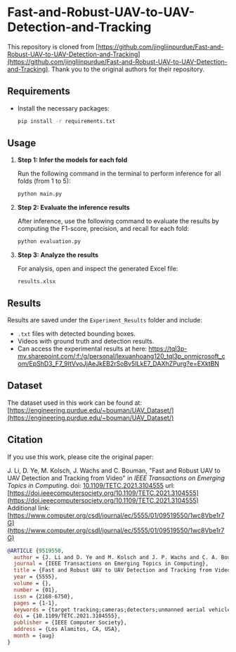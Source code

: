 # Fast-and-Robust-UAV-to-UAV-Detection-and-Tracking

This repository is cloned from [https://github.com/jingliinpurdue/Fast-and-Robust-UAV-to-UAV-Detection-and-Tracking](https://github.com/jingliinpurdue/Fast-and-Robust-UAV-to-UAV-Detection-and-Tracking). Thank you to the original authors for their repository.

## Requirements

-   Install the necessary packages:
    ```bash
    pip install -r requirements.txt
    ```

## Usage

1.  **Step 1: Infer the models for each fold**

    Run the following command in the terminal to perform inference for all folds (from 1 to 5):
    ```bash
    python main.py
    ```

2.  **Step 2: Evaluate the inference results**

    After inference, use the following command to evaluate the results by computing the F1-score, precision, and recall for each fold:
    ```bash
    python evaluation.py
    ```

3.  **Step 3: Analyze the results**

    For analysis, open and inspect the generated Excel file:
    ```
    results.xlsx
    ```

## Results

Results are saved under the `Experiment_Results` folder and include:

*   `.txt` files with detected bounding boxes.
*   Videos with ground truth and detection results.
* Can access the experimental results at here: https://tql3p-my.sharepoint.com/:f:/g/personal/lexuanhoang120_tql3p_onmicrosoft_com/EpShD3_F7_9ItVvoJjAeJkEB2rSoBv5ILkE7_DAXhZPurg?e=EXktBN

## Dataset

The dataset used in this work can be found at:
[https://engineering.purdue.edu/~bouman/UAV_Dataset/](https://engineering.purdue.edu/~bouman/UAV_Dataset/)

## Citation

If you use this work, please cite the original paper:

J. Li, D. Ye, M. Kolsch, J. Wachs and C. Bouman, "Fast and Robust UAV to UAV Detection and Tracking from Video" in *IEEE Transactions on Emerging Topics in Computing*.
doi: [10.1109/TETC.2021.3104555](https://doi.org/10.1109/TETC.2021.3104555)
url: [https://doi.ieeecomputersociety.org/10.1109/TETC.2021.3104555](https://doi.ieeecomputersociety.org/10.1109/TETC.2021.3104555)
Additional link: [https://www.computer.org/csdl/journal/ec/5555/01/09519550/1wc8Vbe1r7G](https://www.computer.org/csdl/journal/ec/5555/01/09519550/1wc8Vbe1r7G)

```bibtex
@ARTICLE {9519550,
  author = {J. Li and D. Ye and M. Kolsch and J. P. Wachs and C. A. Bouman},
  journal = {IEEE Transactions on Emerging Topics in Computing},
  title = {Fast and Robust UAV to UAV Detection and Tracking from Video},
  year = {5555},
  volume = {},
  number = {01},
  issn = {2168-6750},
  pages = {1-1},
  keywords = {target tracking;cameras;detectors;unmanned aerial vehicles;optical imaging;radar tracking;optical detectors},
  doi = {10.1109/TETC.2021.3104555},
  publisher = {IEEE Computer Society},
  address = {Los Alamitos, CA, USA},
  month = {aug}
}